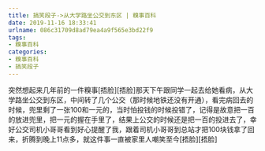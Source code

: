 ```yaml
---
title: 搞笑段子->从大学路坐公交到东区 | 糗事百科
date: 2019-11-16 18:33:41
urlname: 086c31709d8ad79ea4a9f565e3bd22f9
tags: 
- 糗事百科
categories:
- 糗事百科
- 搞笑段子
---
```

突然想起来几年前的一件糗事[捂脸][捂脸]那天下午跟同学一起去给她看病，从大学路坐公交到东区，中间转了几个公交（那时候地铁还没有开通），看完病回去的时候，兜里剩了一张100和一元的，当时怕投钱的时候投错了，记得是故意把一百的放进兜里，把一元的握在手里了，结果上公交的时候还是把一百的投进去了，幸好公交司机小哥哥看到好心提醒了我，跟着司机小哥哥到总站才把100块钱拿了回来，折腾到晚上11点多，就这件事一直被家里人嘲笑至今[捂脸][捂脸]


